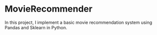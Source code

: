 # MovieRecommender
In this project, I implement a basic movie recommendation system using Pandas and Sklearn in Python. 
